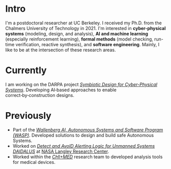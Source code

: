 
# Intro

I'm a postdoctoral researcher at UC Berkeley. I received my Ph.D. from the Chalmers University of Technology in 2021. I'm interested in **cyber-physical systems** (modeling, design, and analysis), **AI and machine learning** (especially reinforcement learning), **formal methods** (model checking, run-time verification, reactive synthesis), and **software engineering**. Mainly, I like to be at the intersection of these research areas.


# Currently

I am working on the DARPA project [_Symbiotic Design for Cyber-Physical Systems_](https://www.darpa.mil/program/symbiotic-design-for-cyber-physical-systems).
Developing AI‑based approaches to enable correct‑by‑construction designs.

# Previously

* Part of the [_Wallenberg AI, Autonomous Systems and Software Program (WASP)_](https://wasp-sweden.org). Developed solutions to design and build safe Autonomous Systems.
* Worked on [_Detect and AvoID Alerting Logic for Unmanned Systems DAIDALUS_](https://github.com/nasa/daidalus) at [NASA Langley Research Center](https://www.nasa.gov/langley).
* Worked within the [_CHI+MED_](https://www.chi-med.ac.uk/research/) research team to developed analysis tools for medical devices.

